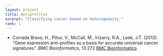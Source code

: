 ```yaml
---
layout: project
title: Antiprofiles
excerpt: "Classifying cancer based on heterogeneity."
rank: 1
---
```


- Corrada Bravo, H., Pihur, V., McCall, M., Irizarry, R.A., Leek,
J.T. (2012). "Gene expression anti-profiles as a basis for accurate
universal cancer signatures". *BMC Bioinformatics*, 13:272 [BMC Bioinformatics](http://www.biomedcentral.com/1471-2105/13/272/abstract)
